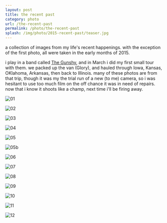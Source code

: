 ```yaml
---
layout: post
title: the recent past
category: photo
url: /the-recent-past
permalink: /photo/the-recent-past
splash: /img/photo/2015-recent-past/teaser.jpg
---
```


a collection of images from my life's recent happenings. with the exception of the first photo, all were taken in the early months of 2015. 

i play in a band called [The Gunshy](https://thegunshy.bandcamp.com/), and in March i did my first small tour with them. we packed up the van (Glory), and hauled through Iowa, Kansas, OKlahoma, Arkansas, then back to Illinois. many of these photos are from that trip, though it was my the trial run of a new (to me) camera, so i was hesitant to use too much film on the off chance it was in need of repairs. now that i know it shoots like a champ, next time i'll be firing away. 

![01](../../img/photo/2015-recent-past/01.jpg)

![02](../../img/photo/2015-recent-past/02.jpg)

![03](../../img/photo/2015-recent-past/03.jpg)

![04](../../img/photo/2015-recent-past/04.jpg)

![05](../../img/photo/2015-recent-past/05.jpg)

![05b](../../img/photo/2015-recent-past/05b.jpg)

![06](../../img/photo/2015-recent-past/06.jpg)

![07](../../img/photo/2015-recent-past/07.jpg)

![08](../../img/photo/2015-recent-past/08.jpg)

![09](../../img/photo/2015-recent-past/09.jpg)

![10](../../img/photo/2015-recent-past/10.jpg)

![11](../../img/photo/2015-recent-past/11.jpg)

![12](../../img/photo/2015-recent-past/12.jpg)
